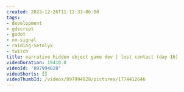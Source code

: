 ```yaml
---
created: 2023-12-26T11:12:33-06:00
tags:
- development
- gdscript
- godot
- no-signal
- raiding-Setolyx
- twitch
title: narrative hidden object game dev | lost contact (day 16)
videoDuration: 19410.0
videoId: '897994828'
videoShorts: []
videoThumbId: /videos/897994828/pictures/1774412646
---
```

